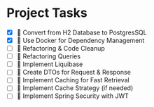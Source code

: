 # Project Tasks

- [x] 📌 Convert from H2 Database to PostgresSQL
- [x] 📌 Use Docker for Dependency Management
- [ ] 📌 Refactoring & Code Cleanup
- [ ] 📌 Refactoring Queries
- [ ] 📌 Implement Liquibase
- [ ] 📌 Create DTOs for Request & Response
- [ ] 📌 Implement Caching for Fast Retrieval
- [ ] 📌 Implement Cache Strategy (if needed)
- [ ] 📌 Implement Spring Security with JWT

